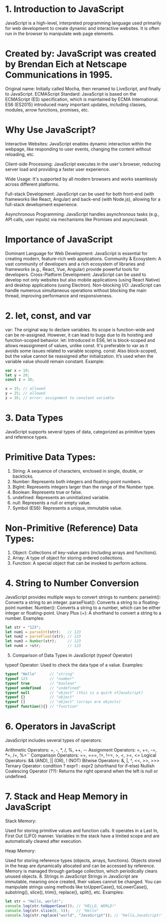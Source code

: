 # 1. Introduction to JavaScript
JavaScript is a high-level, interpreted programming language used primarily for web development to create dynamic and interactive websites. It is often run in the browser to manipulate web page elements.
# Created by: JavaScript was created by Brendan Eich at Netscape Communications in 1995.
Original name: Initially called Mocha, then renamed to LiveScript, and finally to JavaScript.
ECMAScript Standard: JavaScript is based on the ECMAScript (ES) specification, which is maintained by ECMA International. ES6 (ES2015) introduced many important updates, including classes, modules, arrow functions, promises, etc.

#  Why Use JavaScript?
Interactive Websites: JavaScript enables dynamic interaction within the webpage, like responding to user events, changing the content without reloading, etc.

Client-side Processing: JavaScript executes in the user's browser, reducing server load and providing a faster user experience.

Wide Usage: It's supported by all modern browsers and works seamlessly across different platforms.

Full-stack Development: JavaScript can be used for both front-end (with frameworks like React, Angular) and back-end (with Node.js), allowing for a full-stack development experience.

Asynchronous Programming: JavaScript handles asynchronous tasks (e.g., API calls, user inputs) via mechanisms like Promises and async/await.

# Importance of JavaScript
Dominant Language for Web Development: JavaScript is essential for creating modern, feature-rich web applications.
Community & Ecosystem: A vast community of developers and a rich ecosystem of libraries and frameworks (e.g., React, Vue, Angular) provide powerful tools for developers.
Cross-Platform Development: JavaScript can be used to develop not only websites but also mobile applications (using React Native) and desktop applications (using Electron).
Non-blocking I/O: JavaScript can handle numerous simultaneous operations without blocking the main thread, improving performance and responsiveness.

# 2. let, const, and var
var: The original way to declare variables. Its scope is function-wide and can be re-assigned. However, it can lead to bugs due to its hoisting and function-scoped behavior.
let: Introduced in ES6, let is block-scoped and allows reassignment of values, unlike const. It's preferable to var as it avoids some issues related to variable scoping.
const: Also block-scoped, but the value cannot be reassigned after initialization. It’s used when the variable value should remain constant.
Example:

```javascript
var x = 10;
let y = 20;
const z = 30;

x = 15; // allowed
y = 25; // allowed
z = 35; // error: assignment to constant variable
```

# 3. Data Types
JavaScript supports several types of data, categorized as primitive types and reference types.

# Primitive Data Types:
1. String: A sequence of characters, enclosed in single, double, or backticks.
2. Number: Represents both integers and floating-point numbers.
3. BigInt: Represents integers larger than the range of the Number type.
4. Boolean: Represents true or false.
5. undefined: Represents an uninitialized variable.
6. null: Represents a null or empty value.
7. Symbol (ES6): Represents a unique, immutable value.

# Non-Primitive (Reference) Data Types:
1. Object: Collections of key-value pairs (including arrays and functions).
2. Array: A type of object for storing ordered collections.
3. Function: A special object that can be invoked to perform actions.

# 4. String to Number Conversion

JavaScript provides multiple ways to convert strings to numbers:
parseInt(): Converts a string to an integer.
parseFloat(): Converts a string to a floating-point number.
Number(): Converts a string to a number, which can be either integer or floating-point.
Unary Plus (+): A shorthand to convert a string to a number.
Examples:

```javascript
let str = "123";
let num1 = parseInt(str);   // 123
let num2 = parseFloat(str); // 123
let num3 = Number(str);     // 123
let num4 = +str;            // 123
```

5. Comparison of Data Types in JavaScript (typeof Operator)

typeof Operator: Used to check the data type of a value.
Examples:

```javascript
typeof "Hello"      // "string"
typeof 123          // "number"
typeof true         // "boolean"
typeof undefined    // "undefined"
typeof null         // "object" (this is a quirk ofJavaScript)
typeof {}           // "object"
typeof []           // "object" (arrays are objects)
typeof function(){} // "function" 
```

# 6. Operators in JavaScript
JavaScript includes several types of operators:

Arithmetic Operators: +, -, *, /, %, ++, --
Assignment Operators: =, +=, -=, *=, /=, %=``
Comparison Operators: ==, ===, !=, !==, >, <, >=, <=
Logical Operators: && (AND), || (OR), ! (NOT)
Bitwise Operators: &, |, ^, <<, >>, >>>
Ternary Operator: condition ? expr1 : expr2 (shorthand for if-else)
Nullish Coalescing Operator (??): Returns the right operand when the left is null or undefined.

# 7. Stack and Heap Memory in JavaScript
Stack Memory:

Used for storing primitive values and function calls.
It operates in a Last In, First Out (LIFO) manner.
Variables in the stack have a limited scope and are automatically cleared after execution.

Heap Memory:

Used for storing reference types (objects, arrays, functions).
Objects stored in the heap are dynamically allocated and can be accessed by reference.
Memory is managed through garbage collection, which periodically clears unused objects.
8. Strings in JavaScript
Strings in JavaScript are immutable, meaning once created, their values cannot be changed.
You can manipulate strings using methods like toUpperCase(), toLowerCase(), substring(), slice(), trim(), replace(), split(), etc.
Examples:

```javascript
let str = "Hello, world!";
console.log(str.toUpperCase()); // "HELLO, WORLD!"
console.log(str.slice(0, 5));   // "Hello"
console.log(str.replace("world", "JavaScript")); // "Hello,JavaScript!"```